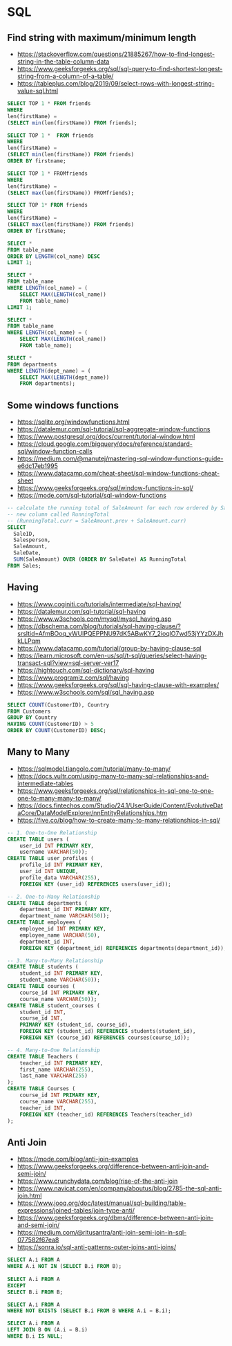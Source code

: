 # SQL

## Find string with maximum/minimum length

- https://stackoverflow.com/questions/21885267/how-to-find-longest-string-in-the-table-column-data
- https://www.geeksforgeeks.org/sql/sql-query-to-find-shortest-longest-string-from-a-column-of-a-table/
- https://tableplus.com/blog/2019/09/select-rows-with-longest-string-value-sql.html

```sql
SELECT TOP 1 * FROM friends
WHERE
len(firstName) = 
(SELECT min(len(firstName)) FROM friends);

SELECT TOP 1 *  FROM friends
WHERE
len(firstName) = 
(SELECT min(len(firstName)) FROM friends)
ORDER BY firstname;

SELECT TOP 1 * FROMfriends
WHERE
len(firstName) = 
(SELECT max(len(firstName)) FROMfriends);

SELECT TOP 1* FROM friends
WHERE
len(firstName) = 
(SELECT max(len(firstName)) FROM friends) 
ORDER BY firstName;

SELECT *
FROM table_name
ORDER BY LENGTH(col_name) DESC
LIMIT 1;

SELECT *
FROM table_name
WHERE LENGTH(col_name) = (
	SELECT MAX(LENGTH(col_name))
	FROM table_name)
LIMIT 1;

SELECT *
FROM table_name
WHERE LENGTH(col_name) = (
	SELECT MAX(LENGTH(col_name))
	FROM table_name);

SELECT *
FROM departments
WHERE LENGTH(dept_name) = (
	SELECT MAX(LENGTH(dept_name))
	FROM departments);
```

## Some windows functions

- https://sqlite.org/windowfunctions.html
- https://datalemur.com/sql-tutorial/sql-aggregate-window-functions
- https://www.postgresql.org/docs/current/tutorial-window.html
- https://cloud.google.com/bigquery/docs/reference/standard-sql/window-function-calls
- https://medium.com/@manutej/mastering-sql-window-functions-guide-e6dc17eb1995
- https://www.datacamp.com/cheat-sheet/sql-window-functions-cheat-sheet
- https://www.geeksforgeeks.org/sql/window-functions-in-sql/
- https://mode.com/sql-tutorial/sql-window-functions

```sql
-- calculate the running total of SaleAmount for each row ordered by SaleDate
-- new column called RunningTotal
-- (RunningTotal.curr = SaleAmount.prev + SaleAmount.curr)
SELECT 
  SaleID, 
  Salesperson, 
  SaleAmount, 
  SaleDate, 
  SUM(SaleAmount) OVER (ORDER BY SaleDate) AS RunningTotal
FROM Sales;
```

## Having

- https://www.coginiti.co/tutorials/intermediate/sql-having/
- https://datalemur.com/sql-tutorial/sql-having
- https://www.w3schools.com/mysql/mysql_having.asp
- https://dbschema.com/blog/tutorials/sql-having-clause/?srsltid=AfmBOoq_yWUlPQEPPNU97dK5ABwKY7_2ioqlO7wd53jYYzDXJhkLLPqm
- https://www.datacamp.com/tutorial/group-by-having-clause-sql
- https://learn.microsoft.com/en-us/sql/t-sql/queries/select-having-transact-sql?view=sql-server-ver17
- https://hightouch.com/sql-dictionary/sql-having
- https://www.programiz.com/sql/having
- https://www.geeksforgeeks.org/sql/sql-having-clause-with-examples/
- https://www.w3schools.com/sql/sql_having.asp

```sql
SELECT COUNT(CustomerID), Country
FROM Customers
GROUP BY Country
HAVING COUNT(CustomerID) > 5
ORDER BY COUNT(CustomerID) DESC;
```

## Many to Many

- https://sqlmodel.tiangolo.com/tutorial/many-to-many/
- https://docs.vultr.com/using-many-to-many-sql-relationships-and-intermediate-tables
- https://www.geeksforgeeks.org/sql/relationships-in-sql-one-to-one-one-to-many-many-to-many/
- https://docs.fintechos.com/Studio/24.1/UserGuide/Content/EvolutiveDataCore/DataModelExplorer/nnEntityRelationships.htm
- https://five.co/blog/how-to-create-many-to-many-relationships-in-sql/

```sql
-- 1. One-to-One Relationship
CREATE TABLE users (
    user_id INT PRIMARY KEY,
    username VARCHAR(50));
CREATE TABLE user_profiles (
    profile_id INT PRIMARY KEY,
    user_id INT UNIQUE,
    profile_data VARCHAR(255),
    FOREIGN KEY (user_id) REFERENCES users(user_id));

-- 2. One-to-Many Relationship
CREATE TABLE departments (
    department_id INT PRIMARY KEY,
    department_name VARCHAR(50));
CREATE TABLE employees (
    employee_id INT PRIMARY KEY,
    employee_name VARCHAR(50),
    department_id INT,
    FOREIGN KEY (department_id) REFERENCES departments(department_id));

-- 3. Many-to-Many Relationship
CREATE TABLE students (
    student_id INT PRIMARY KEY,
    student_name VARCHAR(50));
CREATE TABLE courses (
    course_id INT PRIMARY KEY,
    course_name VARCHAR(50));
CREATE TABLE student_courses (
    student_id INT,
    course_id INT,
    PRIMARY KEY (student_id, course_id),
    FOREIGN KEY (student_id) REFERENCES students(student_id),
    FOREIGN KEY (course_id) REFERENCES courses(course_id));

-- 4. Many-to-One Relationship
CREATE TABLE Teachers (
    teacher_id INT PRIMARY KEY,
    first_name VARCHAR(255),
    last_name VARCHAR(255)
);
CREATE TABLE Courses (
    course_id INT PRIMARY KEY,
    course_name VARCHAR(255),
    teacher_id INT,
    FOREIGN KEY (teacher_id) REFERENCES Teachers(teacher_id)
);
```

## Anti Join

- https://mode.com/blog/anti-join-examples
- https://www.geeksforgeeks.org/difference-between-anti-join-and-semi-join/
- https://www.crunchydata.com/blog/rise-of-the-anti-join
- https://www.navicat.com/en/company/aboutus/blog/2785-the-sql-anti-join.html
- https://www.jooq.org/doc/latest/manual/sql-building/table-expressions/joined-tables/join-type-anti/
- https://www.geeksforgeeks.org/dbms/difference-between-anti-join-and-semi-join/
- https://medium.com/@ritusantra/anti-join-semi-join-in-sql-077582f67ea8
- https://sonra.io/sql-anti-patterns-outer-joins-anti-joins/

```sql
SELECT A.i FROM A
WHERE A.i NOT IN (SELECT B.i FROM B);
  
SELECT A.i FROM A
EXCEPT
SELECT B.i FROM B;

SELECT A.i FROM A
WHERE NOT EXISTS (SELECT B.i FROM B WHERE A.i = B.i);

SELECT A.i FROM A
LEFT JOIN B ON (A.i = B.i)
WHERE B.i IS NULL;
```






